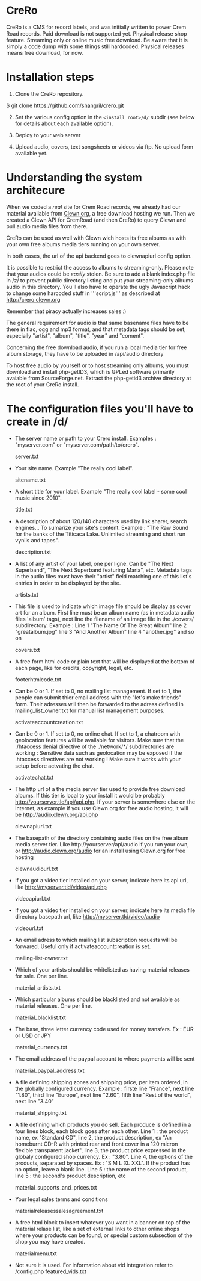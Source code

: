 # CreRo
CreRo is a CMS for record labels, and was initially written to power Crem Road records. 
Paid download is not supported yet. 
Physical release shop feature. 
Streaming only or online music free download. 
Be aware that it is simply a code dump with some things still hardcoded.
Physical releases means free download, for now.

# Installation steps

1. Clone the CreRo repository.

  $ git clone https://github.com/shangril/crero.git

2. Set the various config option in the ```<install root>/d/``` subdir (see below for details about each available option).

3. Deploy to your web server

4. Upload audio, covers, text songsheets or videos via ftp. No upload form available yet. 

# Understanding the system architecure

When we coded a _real_ site for Crem Road records, we already had our material available from [Clewn.org](http://clewn.org/), a free download hosting we run. Then we created a Clewn API for CremRoad (and then CreRo) to query Clewn and pull audio media files from there. 

CreRo can be used as well with Clewn wich hosts its free albums as with your own free albums media tiers running on your own server. 

In both cases, the url of the api backend goes to clewnapiurl config option.

It is possible to restrict the access to albums to streaming-only. 
Please note that your audios could be *easily* stolen. 
Be sure to add a blank index.php file in /z/ to prevent public directory listing and put your streaming-only albums audio in this directory. You'll also have to operate the ugly Javascript hack to change some harcoded stuff in '''script.js''' as described at http://crero.clewn.org

Remember that piracy actually increases sales :)

The general requirement for audio is that same basename files have to be there in flac, ogg and mp3 format, and that metadata tags should be set, especially "artist", "album", "title", "year" and "coment". 

Concerning the free download audio, if you run a local media tier for free album storage, they have to be uploaded in /api/audio directory

To host free audio by yourself or to host streaming only albums, you must download and install php-getID3, which is GPLed software primarily avaiable from SourceForge.net. Extract the php-getid3 archive directory at the root of your CreRo install.

# The configuration files you'll have to create in /d/

* The server name or path to your Crero install. Examples : "myserver.com" or "myserver.com/path/to/crero".

  server.txt

* Your site name. Example "The really cool label".

  sitename.txt

* A short title for your label. Example "The really cool label - some cool music since 2010".

  title.txt

* A description of about 120/140 characters used by link sharer, search engines... To sumarize your site's content. Example : 
"The Raw Sound for the banks of the Titicaca Lake. Unlimited streaming and short run vynils and tapes".

  description.txt

* A list of any artist of your label, one per ligne. Can be "The Next Superband", "The Next Superband featuring Maria", etc. 
Metadata tags in the audio files must have their "artist" field matching one of this list's entries in order to be displayed by the site. 

  artists.txt
* This file is used to indicate which image file should be display as cover art for an album. First line must be an album name (as in metadata audio files 'album' tags), next line the filename of an image file in the ./covers/ subdirectory. Example : 
Line 1 "The Name Of The Great Album" line 2 "greatalbum.jpg" line 3 "And Another Album" line 4 "another.jpg" and so on

  covers.txt

* A free form html code or plain text that will be displayed at the bottom of each page, like for credits, copyright, legal, 
etc. 

  footerhtmlcode.txt

* Can be 0 or 1. If set to 0, no mailing list management. If set to 1, the people can submit thier email address with the "let's make friends" form. Their adresses will then be forwarded to the adress defined in mailing_list_owner.txt for manual list management purposes. 

  activateaccountcreation.txt

* Can be 0 or 1. If set to 0, no online chat. If set to 1, a chatroom with geolocation features will be available for visitors. Make sure that the ./htaccess denial directive of the ./network/*/ subdirectories are working : Sensitive data such as geolocation may be exposed if the .htaccess directives are not working ! Make sure it works with your setup before actvating the chat. 

  activatechat.txt

* The http url of a the media server tier used to provide free download albums. If this tier is local to your install it would be probably http://yourserver.tld/api/api.php. If your server is somewhere else on the internet, as example if you use 
Clewn.org for free audio hosting, it will be http://audio.clewn.org/api.php

  clewnapiurl.txt

* The basepath of the directory containing audio files on the free album media server tier. Like http://yourserver/api/audio if you run your own, or http://audio.clewn.org/audio for an install using Clewn.org for free hosting

  clewnaudiourl.txt

* If you got a video tier installed on your server, indicate here its api url, like http://myserver.tld/video/api.php

  videoapiurl.txt

* If you got a video tier installed on your server, indicate here its media file directory basepath url, like 
http://myserver.tld/video/audio

  videourl.txt

* An email adress to which mailing list subscription requests will be forwared. Useful only if activateaccountcreation is set. 

  mailing-list-owner.txt

* Which of your artists should be whitelisted as having material releases for sale. One per line. 

  material_artists.txt

* Which particular albums should be blacklisted and not available as material releases. One per line. 

  material_blacklist.txt

* The base, three letter currency code used for money transfers. Ex : EUR or USD or JPY

  material_currency.txt

* The email address of the paypal account to where payments will be sent

  material_paypal_address.txt

* A file defining shipping zones and shipping price, per item ordered, in the globally configured currency. Example : firste 
line "France", next line "1.80", third line "Europe", next line "2.60", fifth line "Rest of the world", next line "3.40"

  material_shipping.txt

* A file defining which products you do sell. Each produce is defined in a four lines block, each block goes after each other. Line 1 : the product name, ex "Standard CD", line 2, the product description, ex "An homeburnt CD-R with printed rear and 
front cover in a 120 micron flexible transparent jacket", line 3, the product price expressed in the globaly configured shop 
currency. Ex : "3.80". Line 4, the options of the products, separated by spaces. Ex : "S M L XL XXL". If the product has no 
option, leave a blank line. Line 5 : the name of the second product, line 5 : the second's product description, etc

  material_supports_and_prices.txt

* Your legal sales terms and conditions

  materialreleasessalesagreement.txt

* A free html block to insert whatever you want in a banner on top of the material relase list, like a set of external links to other online shops where your products can be found, or special custom subsection of the shop you may have created. 

  materialmenu.txt

* Not sure it is used. For information about vid integration refer to /config.php
  featured_vids.txt
